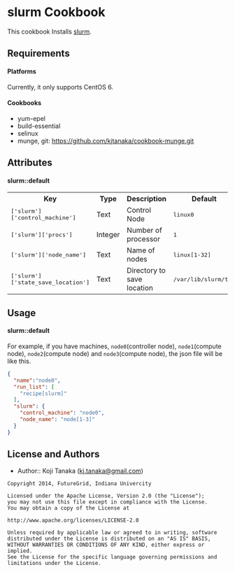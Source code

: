 slurm Cookbook
==============
This cookbook Installs [slurm](https://computing.llnl.gov/linux/slurm/).

Requirements
------------
#### Platforms
Currently, it only supports CentOS 6.

#### Cookbooks
- yum-epel
- build-essential
- selinux
- munge, git: https://github.com/kjtanaka/cookbook-munge.git

Attributes
----------
#### slurm::default
<table>
  <tr>
    <th>Key</th>
    <th>Type</th>
    <th>Description</th>
    <th>Default</th>
  </tr>
  <tr>
    <td><tt>['slurm']['control_machine']</tt></td>
    <td>Text</td>
    <td>Control Node</td>
    <td><tt>linux0</tt></td>
  </tr>
  <tr>
    <td><tt>['slurm']['procs']</tt></td>
    <td>Integer</td>
    <td>Number of processor</td>
    <td><tt>1</tt></td>
  </tr>
  <tr>
    <td><tt>['slurm']['node_name']</tt></td>
    <td>Text</td>
    <td>Name of nodes</td>
    <td><tt>linux[1-32]</tt></td>
  </tr>
  <tr>
    <td><tt>['slurm']['state_save_location']</tt></td>
    <td>Text</td>
    <td>Directory to save location</td>
    <td><tt>/var/lib/slurm/tmp</tt></td>
  </tr>
</table>

Usage
-----
#### slurm::default
For example, if you have machines, `node0`(controller node), `node1`(compute node), `node2`(compute node) and `node3`(compute node), the json file will be like this.

```json
{
  "name":"node0",
  "run_list": [
    "recipe[slurm]"
  ],
  "slurm": {
    "control_machine": "node0",
    "node_name": "node[1-3]"
  }
}
```

License and Authors
-------------------
- Author:: Koji Tanaka (<kj.tanaka@gmail.com>)

```text
Copyright 2014, FutureGrid, Indiana Univercity

Licensed under the Apache License, Version 2.0 (the "License");
you may not use this file except in compliance with the License.
You may obtain a copy of the License at

http://www.apache.org/licenses/LICENSE-2.0

Unless required by applicable law or agreed to in writing, software
distributed under the License is distributed on an "AS IS" BASIS,
WITHOUT WARRANTIES OR CONDITIONS OF ANY KIND, either express or implied.
See the License for the specific language governing permissions and
limitations under the License.
```
